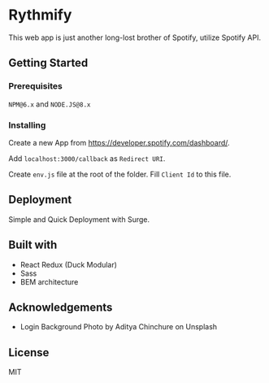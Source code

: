 # Rythmify

This web app is just another long-lost brother of Spotify, utilize Spotify API.

## Getting Started

### Prerequisites

`NPM@6.x` and `NODE.JS@8.x`

### Installing

Create a new App from https://developer.spotify.com/dashboard/.

Add `localhost:3000/callback` as `Redirect URI`.

Create `env.js` file at the root of the folder. Fill `Client Id` to this file.

## Deployment

Simple and Quick Deployment with Surge.

## Built with

- React Redux (Duck Modular)
- Sass
- BEM architecture

## Acknowledgements

- Login Background Photo by Aditya Chinchure on Unsplash

## License

MIT
